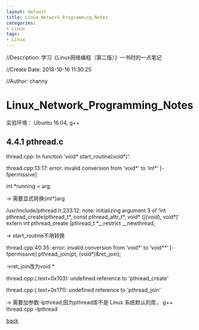 ```yaml
---
layout: default
title: Linux_Network_Programming_Notes
categories:
- Linux
tags:
- Linux
---
```

//Description: 学习《Linux网络编程（第二版）》一书时的一点笔记

//Create Date: 2018-10-16 11:30:25

//Author: channy

# Linux_Network_Programming_Notes

实验环境： Ubuntu 16.04, g++

## 4.4.1 pthread.c
thread.cpp: In function ‘void* start_routine(void*)’:

thread.cpp:13:17: error: invalid conversion from ‘void*’ to ‘int*’ [-fpermissive]

int *running = arg;

-> 需要显式转换(int*)arg

/usr/include/pthread.h:233:12: note:   initializing argument 3 of ‘int pthread_create(pthread_t*, const pthread_attr_t*, void* (*)(void*), void*)’
extern int pthread_create (pthread_t *__restrict __newthread,

-> start_routine不用转换

thread.cpp:40:35: error: invalid conversion from ‘void*’ to ‘void**’ [-fpermissive]
  pthread_join(pt, (void*)&ret_join);

->ret_join改为void *

thread.cpp:(.text+0x103): undefined reference to 'pthread_create'

thread.cpp:(.text+0x171): undefined reference to 'pthread_join'

-> 需要加参数-lpthread,因为pthread库不是 Linux 系统默认的库， g++ thread.cpp -lpthread


[back](./)

